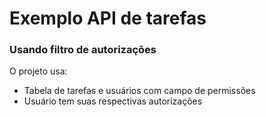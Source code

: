 # Exemplo API de tarefas

### Usando filtro de autorizações
O projeto usa:

* Tabela de tarefas e usuários com campo de permissões
* Usuário tem suas respectivas autorizações